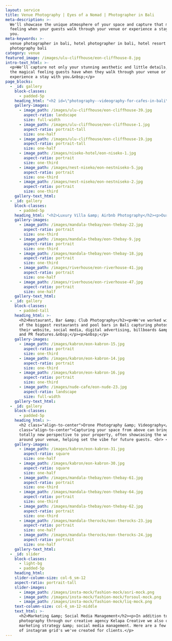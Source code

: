 ```yaml
---
layout: service
title: Venue Photography | Eyes of a Nomad | Photographer in Bali
meta-description: >-
  We'll showcase the unique atmosphere of your space and capture that magical
  feeling when your guests walk through your venue or experience a stay with
  you.
meta-keywords: >-
  venue photographer in bali, hotel photographer in bali, hotel resort
  photography bali
category: venue
featured_image: /images/ulu-cliffhouse/eon-cliffhouse-8.jpg
intro-text_html: >-
  <p>We'll capture not only your stunning aesthetic and little details, but also
  the magical feeling guests have when they walk through your venue or
  experience a stay with you.&nbsp;</p>
page_blocks:
  - _id: gallery
    block-classes:
      - padded-5p
    heading_html: "<h2 id=\"photography--videography-for-cafes-in-bali\" class=\"align-to-center\">Hotel Photography</h2><p class=\"align-to-center\">We have worked with luxury hotels all over the world including Ovolo Hotels, The W, The St Regis, and many more.\_But don’t let these big names deter you, we love shooting smaller boutique hotels just as much, so get in touch & lets capture the magic of your space!</p><p class=\"align-to-center\">&nbsp;</p>"
    gallery-images:
      - image_path: /images/ulu-cliffhouse/eon-cliffhouse-39.jpg
        aspect-ratio: landscape
        size: full-width
      - image_path: /images/ulu-cliffhouse/eon-cliffhouse-1.jpg
        aspect-ratio: portrait-tall
        size: one-half
      - image_path: /images/ulu-cliffhouse/eon-cliffhouse-19.jpg
        aspect-ratio: portrait-tall
        size: one-half
      - image_path: /images/niseko-hotel/eon-niseko-1.jpg
        aspect-ratio: portrait
        size: one-third
      - image_path: /images/nest-niseko/eon-nestniseko-5.jpg
        aspect-ratio: portrait
        size: one-third
      - image_path: /images/nest-niseko/eon-nestniseko-2.jpg
        aspect-ratio: portrait
        size: one-third
    gallery-text_html:
  - _id: gallery
    block-classes:
      - padded-5p
    heading_html: "<h2>Luxury Villa &amp; Airbnb Photography</h2><p>Our portfolio of experience shooting luxury houses, villas and airbnbs spans multiple continents, from Bali to Japan, to Morocco & beyond. We deliver thoughtfully crafted photos that capture all the little details that make your space special.\_</p><p>&nbsp;</p>"
    gallery-images:
      - image_path: /images/mandala-thebay/eon-thebay-22.jpg
        aspect-ratio: portrait
        size: one-third
      - image_path: /images/mandala-thebay/eon-thebay-9.jpg
        aspect-ratio: portrait
        size: one-third
      - image_path: /images/mandala-thebay/eon-thebay-18.jpg
        aspect-ratio: portrait
        size: one-third
      - image_path: /images/riverhouse/eon-riverhouse-41.jpg
        aspect-ratio: portrait
        size: one-half
      - image_path: /images/riverhouse/eon-riverhouse-47.jpg
        aspect-ratio: portrait
        size: one-half
    gallery-text_html:
  - _id: gallery
    block-classes:
      - padded-tall
    heading_html: >-
      <h2>Restaurant, Bar &amp; Club Photography</h2><p>We've worked with dozens
      of the biggest restaurants and pool bars in Bali capturing photos for
      their website, social media, digital advertising, billboards &amp; print
      and PR features.&nbsp;</p><p>&nbsp;</p>
    gallery-images:
      - image_path: /images/kabron/eon-kabron-15.jpg
        aspect-ratio: portrait
        size: one-third
      - image_path: /images/kabron/eon-kabron-14.jpg
        aspect-ratio: portrait
        size: one-third
      - image_path: /images/kabron/eon-kabron-16.jpg
        aspect-ratio: portrait
        size: one-third
      - image_path: /images/nude-cafe/eon-nude-23.jpg
        aspect-ratio: landscape
        size: full-width
    gallery-text_html:
  - _id: gallery
    block-classes:
      - padded-5p
    heading_html: >-
      <h2 class="align-to-center">Drone Photography &amp; Videography</h2><p
      class="align-to-center">Capturing your space from above can bring a
      totally new perspective to your property, often showcasing the world
      around your venue, helping set the vibe for future guests. <br> </p>
    gallery-images:
      - image_path: /images/kabron/eon-kabron-31.jpg
        aspect-ratio: square
        size: one-half
      - image_path: /images/kabron/eon-kabron-30.jpg
        aspect-ratio: square
        size: one-half
      - image_path: /images/mandala-thebay/eon-thebay-61.jpg
        aspect-ratio: portrait
        size: one-third
      - image_path: /images/mandala-thebay/eon-thebay-64.jpg
        aspect-ratio: portrait
        size: one-third
      - image_path: /images/mandala-thebay/eon-thebay-62.jpg
        aspect-ratio: portrait
        size: one-third
      - image_path: /images/mandala-therocks/eon-therocks-23.jpg
        aspect-ratio: portrait
        size: one-half
      - image_path: /images/mandala-therocks/eon-therocks-24.jpg
        aspect-ratio: portrait
        size: one-half
    gallery-text_html:
  - _id: slider
    block-classes:
      - light-bg
      - padded-5p
    heading_html:
    slider-column-size: col-6_sm-12
    aspect-ratio: portrait-tall
    slider-images:
      - image_path: /images/insta-mock/fashion-mock/asri-mock.png
      - image_path: /images/insta-mock/fashion-mock/forsoul-mock.png
      - image_path: /images/insta-mock/fashion-mock/liq-mock.png
    text-column-size: col-6_sm-12-middle
    text_html: >-
      <h2>Marketing &amp; Social Media Management</h2><p>In addition to
      photography through our creative agency Kelapa Creative we also offer
      marketing strategy &amp; social media management. Here are a few examples
      of instagram grid's we've created for clients.</p>
---
```

